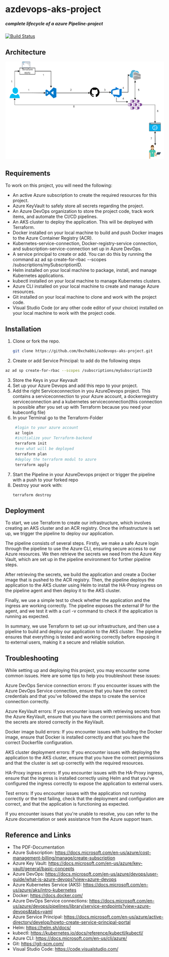 # azdevops-aks-project

##### complete lifecycle of a azure Pipeline-project
[![Build Status](https://dev.azure.com/bchabbi/Space%20Game%20-%20web%20-%20Pipeline/_apis/build/status%2F0xchabbi.azdevops-aks-project?branchName=main)](https://dev.azure.com/bchabbi/Space%20Game%20-%20web%20-%20Pipeline/_build/latest?definitionId=22&branchName=main)

## Architecture

<img src="azdevops-aks-project.drawio.png" alt="Project-Architecture">


## Requirements

To work on this project, you will need the following:

- An active Azure subscription to create the required resources for this project.
- Azure KeyVault to safely store all secrets regarding the project.
- An Azure DevOps organization to store the project code, track work items, and automate the CI/CD pipelines.
- An AKS cluster to deploy the application. This will be deployed with Terraform.
- Docker installed on your local machine to build and push Docker images to the Azure Container Registry (ACR).
- Kubernetes-service-connection, Docker-registry-service connection, and subscription-service-connection set up in Azure DevOps.
- A service principal to create or add. You can do this by running the command az ad sp create-for-rbac --scopes /subscriptions/mySubscriptionID.
- Helm installed on your local machine to package, install, and manage Kubernetes applications.
- kubectl installed on your local machine to manage Kubernetes clusters.
- Azure CLI installed on your local machine to create and manage Azure resources.
- Git installed on your local machine to clone and work with the project code.
- Visual Studio Code (or any other code editor of your choice) installed on your local machine to work with the project code.

## Installation 
1. Clone or fork the repo.
   ```bash 
   git clone https://github.com/0xchabbi/azdevops-aks-project.git
   ```
2. Create or add Service Principal: to add do the following steps
  ```bash 
  az ad sp create-for-rbac --scopes /subscriptions/mySubscriptionID
  ```
3. Store the Keys in your Keyvault 
4. Set up your Azure Devops and add this repo to your project.
5. Add the right Serviceconnection in you AzureDevops project. This contains a serviceconnection to your Azure account, a dockerregistry serviceconnection and a kubernetes serviceconnection(this connection is possible after you set up with Terraform because you need your kubeconfig file)
6. In your Terminal go to the Terraform-Folder
   ```bash
    #login to your azure account
    az login
    #initialize your Terraform-backend
    terraform init
    #see what will be deployed
    terraform plan
    #deploy the terraform modul to azure
    terraform apply
    ```
7. Start the Pipeline in your AzureDevops project or trigger the pipeline with a push to your forked repo
8. Destroy your work with:
   ```bash
   terraform destroy
   ```
## Deployment

To start, we use Terraform to create our infrastructure, which involves creating an AKS cluster and an ACR registry. Once the infrastructure is set up, we trigger the pipeline to deploy our application.

The pipeline consists of several steps. Firstly, we make a safe Azure login through the pipeline to use the Azure CLI, ensuring secure access to our Azure resources. We then retrieve the secrets we need from the Azure Key Vault, which are set up in the pipeline environment for further pipeline steps.

After retrieving the secrets, we build the application and create a Docker image that is pushed to the ACR registry. Then, the pipeline deploys the application to the AKS cluster using Helm to install the HA-Proxy ingress on the pipeline agent and then deploy it to the AKS cluster.

Finally, we use a simple test to check whether the application and the ingress are working correctly. The pipeline exposes the external IP for the agent, and we test it with a curl -v command to check if the application is running as expected.

In summary, we use Terraform to set up our infrastructure, and then use a pipeline to build and deploy our application to the AKS cluster. The pipeline ensures that everything is tested and working correctly before exposing it to external users, making it a secure and reliable solution.

## Troubleshooting

While setting up and deploying this project, you may encounter some common issues. Here are some tips to help you troubleshoot these issues:

Azure DevOps Service connection errors: If you encounter issues with the Azure DevOps Service connection, ensure that you have the correct credentials and that you've followed the steps to create the service connection correctly.

Azure KeyVault errors: If you encounter issues with retrieving secrets from the Azure KeyVault, ensure that you have the correct permissions and that the secrets are stored correctly in the KeyVault.

Docker image build errors: If you encounter issues with building the Docker image, ensure that Docker is installed correctly and that you have the correct Dockerfile configuration.

AKS cluster deployment errors: If you encounter issues with deploying the application to the AKS cluster, ensure that you have the correct permissions and that the cluster is set up correctly with the required resources.

HA-Proxy ingress errors: If you encounter issues with the HA-Proxy ingress, ensure that the ingress is installed correctly using Helm and that you've configured the ingress correctly to expose the application to external users.

Test errors: If you encounter issues with the application not running correctly or the test failing, check that the deployment and configuration are correct, and that the application is functioning as expected.

If you encounter issues that you're unable to resolve, you can refer to the Azure documentation or seek assistance from the Azure support team.

## Reference and Links

- The PDF-Documentation
- Azure Subscription: 
  https://docs.microsoft.com/en-us/azure/cost-management-billing/manage/create-subscription
- Azure Key Vault:
  https://docs.microsoft.com/en-us/azure/key-vault/general/basic-concepts
- Azure DevOps:
  https://docs.microsoft.com/en-us/azure/devops/user-guide/what-is-azure-devops?view=azure-devops
- Azure Kubernetes Service (AKS):
  https://docs.microsoft.com/en-us/azure/aks/intro-kubernetes
- Docker:
  https://docs.docker.com/
- Azure DevOps Service connections:
  https://docs.microsoft.com/en-us/azure/devops/pipelines/library/service-endpoints?view=azure-devops&tabs=yaml
- Azure Service Principal:
  https://docs.microsoft.com/en-us/azure/active-directory/develop/howto-create-service-principal-portal
- Helm:
  https://helm.sh/docs/
- kubectl:
  https://kubernetes.io/docs/reference/kubectl/kubectl/
- Azure CLI:
  https://docs.microsoft.com/en-us/cli/azure/
- Git:
  https://git-scm.com/
- Visual Studio Code:
  https://code.visualstudio.com/
